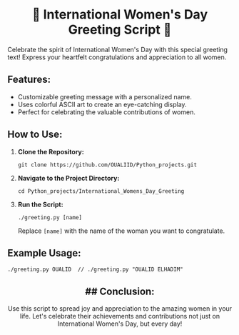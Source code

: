<div align="center">
    <h1>🌟 International Women's Day Greeting Script 🌟</h1></div>

Celebrate the spirit of International Women's Day with this special greeting text! Express your heartfelt congratulations and appreciation to all women.

<h2>Features:</h2>

- Customizable greeting message with a personalized name.
- Uses colorful ASCII art to create an eye-catching display.
- Perfect for celebrating the valuable contributions of women.

<h2>How to Use:</h2>

1. **Clone the Repository:**

    ```
    git clone https://github.com/OUALIID/Python_projects.git
    ```

2. **Navigate to the Project Directory:**

    ```
    cd Python_projects/International_Womens_Day_Greeting
    ```

3. **Run the Script:**

    ```
    ./greeting.py [name]
    ```

    Replace `[name]` with the name of the woman you want to congratulate.

<h2>Example Usage:</h2>

```
./greeting.py OUALID  // ./greeting.py "OUALID ELHADIM"

```
<div align="center">
<h2>## Conclusion:</h2>

Use this script to spread joy and appreciation to the amazing women in your life. Let's celebrate their achievements and contributions not just on International Women's Day, but every day!</div>

